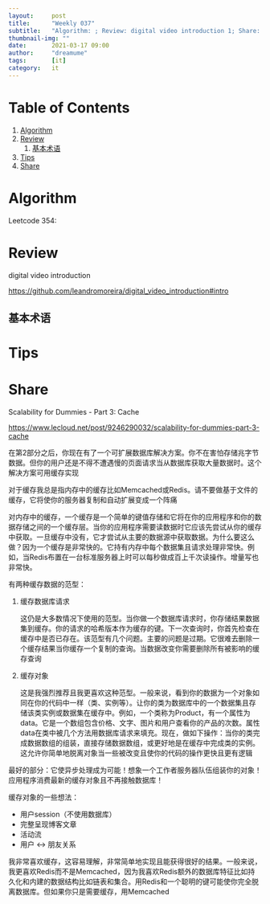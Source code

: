 ```yaml
---
layout:     post
title:      "Weekly 037"
subtitle:   "Algorithm: ; Review: digital video introduction 1; Share: Scalability for Dummies, Cache"
thumbnail-img: ""
date:       2021-03-17 09:00
author:     "dreamume"
tags: 		[it]
category:   it
---
```

<head>
    <script src="https://cdn.mathjax.org/mathjax/latest/MathJax.js?config=TeX-AMS-MML_HTMLorMML" type="text/javascript"></script>
    <script type="text/x-mathjax-config">
        MathJax.Hub.Config({
            tex2jax: {
            skipTags: ['script', 'noscript', 'style', 'textarea', 'pre'],
            inlineMath: [['$','$']]
            }
        });
    </script>
</head>

# Table of Contents

1.  [Algorithm](#org4d179f3)
2.  [Review](#orgf42d996)
    1.  [基本术语](#orgad1809b)
3.  [Tips](#orgc599c34)
4.  [Share](#orgb25525f)


<a id="org4d179f3"></a>

# Algorithm

Leetcode 354: 


<a id="orgf42d996"></a>

# Review

digital video introduction

<https://github.com/leandromoreira/digital_video_introduction#intro>


<a id="orgad1809b"></a>

## 基本术语


<a id="orgc599c34"></a>

# Tips


<a id="orgb25525f"></a>

# Share

Scalability for Dummies - Part 3: Cache

<https://www.lecloud.net/post/9246290032/scalability-for-dummies-part-3-cache>

在第2部分之后，你现在有了一个可扩展数据库解决方案。你不在害怕存储兆字节数据。但你的用户还是不得不遭遇慢的页面请求当从数据库获取大量数据时。这个解决方案可用缓存实现

对于缓存我总是指内存中的缓存比如Memcached或Redis。请不要做基于文件的缓存，它将使你的服务器复制和自动扩展变成一个阵痛

对内存中的缓存，一个缓存是一个简单的键值存储和它将在你的应用程序和你的数据存储之间的一个缓存层。当你的应用程序需要读数据时它应该先尝试从你的缓存中获取。一旦缓存中没有，它才尝试从主要的数据源中获取数据。为什么要这么做？因为一个缓存是非常快的。它持有内存中每个数据集且请求处理非常快。例如，当Redis布置在一台标准服务器上时可以每秒做成百上千次读操作。增量写也非常快。

有两种缓存数据的范型：

1.  缓存数据库请求
    
    这仍是大多数情况下使用的范型。当你做一个数据库请求时，你存储结果数据集到缓存。你的请求的哈希版本作为缓存的键。下一次查询时，你首先检查在缓存中是否已存在。该范型有几个问题。主要的问题是过期。它很难去删除一个缓存结果当你缓存一个复制的查询。当数据改变你需要删除所有被影响的缓存查询

2.  缓存对象
    
    这是我强烈推荐且我更喜欢这种范型。一般来说，看到你的数据为一个对象如同在你的代码中一样（类、实例等）。让你的类为数据库中的一个数据集且存储该类实例或数据集在缓存中。例如，一个类称为Product，有一个属性为data。它是一个数组包含价格、文字、图片和用户查看你的产品的次数。属性data在类中被几个方法用数据库请求来填充。现在，做如下操作：当你的类完成数据数组的组装，直接存储数据数组，或更好地是在缓存中完成类的实例。这允许你简单地脱离对象当一些被改变且使你的代码的操作更快且更有逻辑

最好的部分：它使异步处理成为可能！想象一个工作者服务器队伍组装你的对象！应用程序消费最新的缓存对象且不再接触数据库！

缓存对象的一些想法：

-   用户session（不使用数据库）
-   完整呈现博客文章
-   活动流
-   用户 <-> 朋友关系

我非常喜欢缓存，这容易理解，非常简单地实现且能获得很好的结果。一般来说，我更喜欢Redis而不是Memcached，因为我喜欢Redis额外的数据库特征比如持久化和内建的数据结构比如链表和集合。用Redis和一个聪明的键可能使你完全脱离数据库。但如果你只是需要缓存，用Memcached
